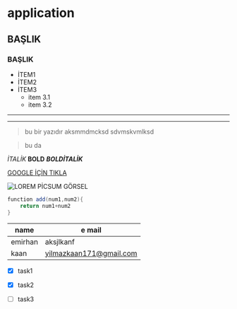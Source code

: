 # application
## BAŞLIK
### BAŞLIK 



* İTEM1
* İTEM2
* İTEM3
  * item 3.1
  * item 3.2

---
___

> bu bir yazıdır 
aksmmdmcksd
sdvmskvmlksd

> bu da



*İTALİK*
 **BOLD**
 ***BOLDİTALİK***

[GOOGLE İÇİN TIKLA](https://google.com)

![LOREM PİCSUM GÖRSEL](https://picsum.photos/seed/picsum/200/300
)

```java
function add(num1,num2){
    return num1+num2
}
```

|name|e mail|
|---|---|
|emirhan|aksjlkanf|
|kaan|yilmazkaan171@gmail.com|


* [x] task1
* [x] task2
* [ ] task3

